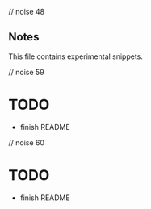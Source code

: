 // noise 48
## Notes
This file contains experimental snippets.

// noise 59
# TODO
- finish README


// noise 60
# TODO
- finish README

